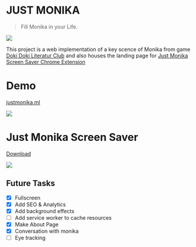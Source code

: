 # JUST MONIKA 

> Fill Monika in your Life.

![](https://manpreetsingh80.github.io/justmonika/img/m_sticker_1.png)

This project is a web implementation of a key scence of Monika from game [Doki Doki Literatur Club](http://ddlc.moe) and also houses the landing page for [Just Monika Screen Saver Chrome Extension](https://chrome.google.com/webstore/detail/just-monika-screen-saver/akeglhepbonjicpgbjialkmnpdnpbeid)

# Demo

[justmonika.ml](http://justmonika.ml)

![](https://manpreetsingh80.github.io/justmonika/img/just-monika-screen-saver-blinking-animation.gif)

# Just Monika Screen Saver
[Download](http://justmonika.ml/just-monika-screen-saver.html?utm_source=github)

[![](https://manpreetsingh80.github.io/justmonika/img/just-monika-screen-saver-blinking-animation.gif)](http://justmonika.ml/just-monika-screen-saver.html?utm_source=github "Download")


## Future Tasks

- [x] Fullscreen
- [x] Add SEO & Analytics
- [x] Add background effects
- [ ] Add service worker to cache resources
- [x] Make About Page
- [x] Conversation with monika
- [ ] Eye tracking